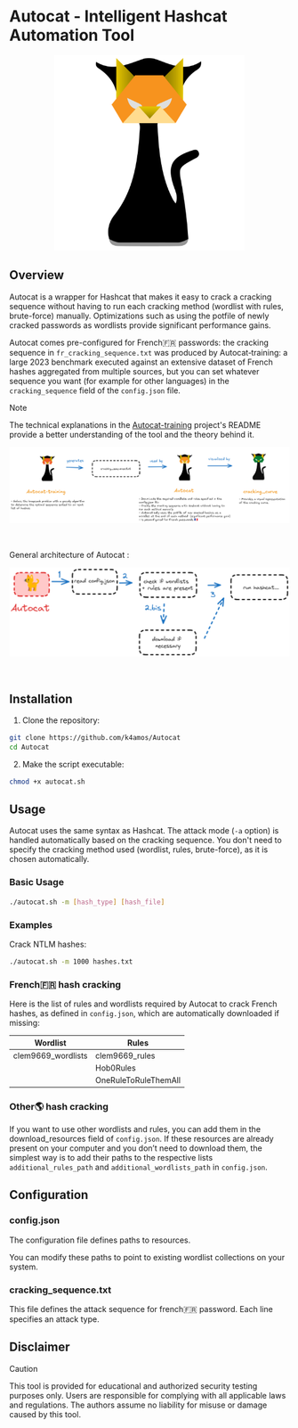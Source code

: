 # Autocat - Intelligent Hashcat Automation Tool

<p align="center">
    <img src="tool/img/logo.png" style="height:350px">
</p>

## Overview

Autocat is a wrapper for Hashcat that makes it easy to crack a cracking sequence without having to run each cracking method (wordlist with rules, brute-force) manually. Optimizations such as using the potfile of newly cracked passwords as wordlists provide significant performance gains.

Autocat comes pre-configured for French🇫🇷 passwords: the cracking sequence in `fr_cracking_sequence.txt` was produced by Autocat‑training: a large 2023 benchmark executed against an extensive dataset of French hashes aggregated from multiple sources, but you can set whatever sequence you want (for example for other languages) in the `cracking_sequence` field of the `config.json` file.

> [!NOTE]
> The technical explanations in the [Autocat-training](https://github.com/k4amos/Autocat-training) project's README provide a better understanding of the tool and the theory behind it.

<p align="center">
    <img src="tool/img/summary.png">
</p>
<br>

General architecture of Autocat :

<p align="center">
    <img src="tool/img/archi.png">
</p>
<br>

## Installation

1. Clone the repository:
```bash
git clone https://github.com/k4amos/Autocat
cd Autocat
```

2. Make the script executable:
```bash
chmod +x autocat.sh
```

## Usage

Autocat uses the same syntax as Hashcat. The attack mode (`-a` option) is handled automatically based on the cracking sequence. You don't need to specify the cracking method used (wordlist, rules, brute-force), as it is chosen automatically.

### Basic Usage

```bash
./autocat.sh -m [hash_type] [hash_file]
```

### Examples

Crack NTLM hashes:
```bash
./autocat.sh -m 1000 hashes.txt
```

### French🇫🇷 hash cracking

Here is the list of rules and wordlists required by Autocat to crack French hashes, as defined in `config.json`, which are automatically downloaded if missing:

| Wordlist  | Rules |
| ------------- | ------------- |
| clem9669_wordlists  | clem9669_rules  |
|  | Hob0Rules  |
|  | OneRuleToRuleThemAll |



### Other🌎 hash cracking

If you want to use other wordlists and rules, you can add them in the download_resources field of `config.json`.
If these resources are already present on your computer and you don’t need to download them, the simplest way is to add their paths to the respective lists `additional_rules_path` and `additional_wordlists_path` in `config.json`.


## Configuration

### config.json

The configuration file defines paths to resources.

You can modify these paths to point to existing wordlist collections on your system.

### cracking_sequence.txt

This file defines the attack sequence for french🇫🇷 password. Each line specifies an attack type.


## Disclaimer

> [!CAUTION]
> This tool is provided for educational and authorized security testing purposes only. Users are responsible for complying with all applicable laws and regulations. The authors assume no liability for misuse or damage caused by this tool.
